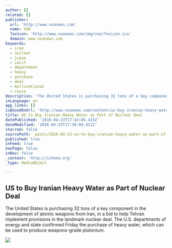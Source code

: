 ```yaml
---
author: []
related: []
publisher:
  url: 'http://www.voanews.com'
  name: VOA
  favicon: 'http://www.voanews.com/img/voa/favicon.ico'
  domain: www.voanews.com
keywords:
  - iran
  - nuclear
  - jcpoa
  - zarif
  - department
  - heavy
  - purchase
  - deal
  - multinational
  - royce
description: 'The United States is purchasing 32 tons of a key component in the development of atomic weapons from Iran, in a bid to help Tehran implement provisions in the landmark nuclear deal. The U.S. departments of energy and state confirmed Friday the purchase of heavy water, which can be used to produce weapons-grade plutonium.'
inLanguage: en
app_links: []
isBasedOnUrl: 'http://www.voanews.com/content/us-buy-iranian-heavy-water-nuclear-deal/3298809.html'
title: US to Buy Iranian Heavy Water as Part of Nuclear Deal
datePublished: '2016-04-23T17:43:05.415Z'
dateModified: '2016-04-23T17:38:04.421Z'
starred: false
sourcePath: _posts/2016-04-23-us-to-buy-iranian-heavy-water-as-part-of-nuclear-deal.md
published: true
inFeed: true
hasPage: false
inNav: false
_context: 'http://schema.org'
_type: MediaObject

---
```

<article style=""><h1>US to Buy Iranian Heavy Water as Part of Nuclear Deal</h1><p>The United States is purchasing 32 tons of a key component in the development of atomic weapons from Iran, in a bid to help Tehran implement provisions in the landmark nuclear deal. The U.S. departments of energy and state confirmed Friday the purchase of heavy water, which can be used to produce weapons-grade plutonium.</p><img src="http://gdb.voanews.com/7FE663D2-D1FE-4CAA-95C2-1822B22B2097_cx1_cy16_cw99_mw1024_mh1024_s.jpg" /></article>
